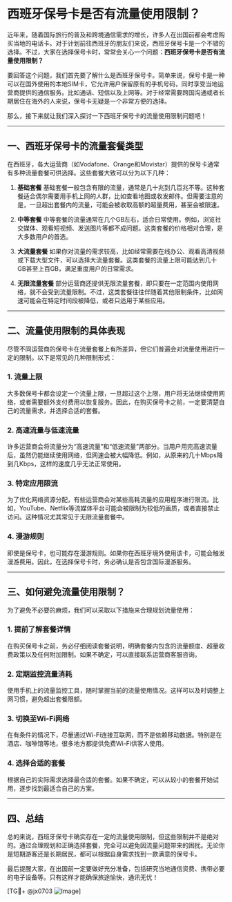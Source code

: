 # 西班牙保号卡是否有流量使用限制？

近年来，随着国际旅行的普及和跨境通信需求的增长，许多人在出国前都会考虑购买当地的电话卡。对于计划前往西班牙的朋友们来说，西班牙保号卡是一个不错的选择。不过，大家在选择保号卡时，常常会关心一个问题：**西班牙保号卡是否有流量使用限制？**

要回答这个问题，我们首先要了解什么是西班牙保号卡。简单来说，保号卡是一种可以在国外使用的本地SIM卡，它允许用户保留原有的手机号码，同时享受当地运营商提供的通信服务。比如通话、短信以及上网等。对于经常需要跨国沟通或者长期居住在海外的人来说，保号卡无疑是一个非常方便的选择。

那么，接下来就让我们深入探讨一下西班牙保号卡的流量使用限制问题吧！

---

## 一、西班牙保号卡的流量套餐类型

在西班牙，各大运营商（如Vodafone、Orange和Movistar）提供的保号卡通常有多种流量套餐可供选择。这些套餐大致可以分为以下几种：

1. **基础套餐**
   基础套餐一般包含有限的流量，通常是几十兆到几百兆不等。这种套餐适合偶尔需要用手机上网的人群，比如查看地图或收发邮件。但需要注意的是，一旦超出套餐内的流量，可能会被收取高额的超量费用，甚至会被限速。

2. **中等套餐**
   中等套餐的流量通常在几个GB左右，适合日常使用。例如，浏览社交媒体、观看短视频、发送图片等都不成问题。这类套餐的价格相对合理，是大多数用户的首选。

3. **大流量套餐**
   如果你对流量的需求较高，比如经常需要在线办公、观看高清视频或下载大型文件，可以选择大流量套餐。这类套餐的流量上限可能达到几十GB甚至上百GB，满足重度用户的日常需求。

4. **无限流量套餐**
   部分运营商还提供无限流量套餐，即只要在一定范围内使用网络，就不会受到流量限制。不过，这类套餐往往伴随着其他限制条件，比如网速可能会在特定时间段被降低，或者只适用于某些应用。

---

## 二、流量使用限制的具体表现

尽管不同运营商的保号卡在流量套餐上有所差异，但它们普遍会对流量使用进行一定的限制。以下是常见的几种限制形式：

### 1. **流量上限**
   大多数保号卡都会设定一个流量上限，一旦超过这个上限，用户将无法继续使用网络，或者需要额外支付费用以恢复服务。因此，在购买保号卡之前，一定要清楚自己的流量需求，并选择合适的套餐。

### 2. **高速流量与低速流量**
   许多运营商会将流量分为“高速流量”和“低速流量”两部分。当用户用完高速流量后，虽然仍能继续使用网络，但网速会被大幅降低。例如，从原来的几十Mbps降到几Kbps，这样的速度几乎无法正常使用。

### 3. **特定应用限流**
   为了优化网络资源分配，有些运营商会对某些高耗流量的应用程序进行限流。比如，YouTube、Netflix等流媒体平台可能会被限制为较低的画质，或者直接禁止访问。这种情况尤其常见于无限流量套餐中。

### 4. **漫游规则**
   即使是保号卡，也可能存在漫游规则。如果你在西班牙境外使用该卡，可能会触发漫游费用。因此，在选择保号卡时，务必确认是否包含国际漫游服务。

---

## 三、如何避免流量使用限制？

为了避免不必要的麻烦，我们可以采取以下措施来合理规划流量使用：

### 1. **提前了解套餐详情**
   在购买保号卡之前，务必仔细阅读套餐说明，明确套餐内包含的流量额度、超量收费政策以及任何附加限制。如果不确定，可以直接联系运营商客服咨询。

### 2. **定期监控流量消耗**
   使用手机上的流量监控工具，随时掌握当前的流量使用情况。这样可以及时调整上网习惯，避免超出套餐限额。

### 3. **切换至Wi-Fi网络**
   在有条件的情况下，尽量通过Wi-Fi连接互联网，而不是依赖移动数据。特别是在酒店、咖啡馆等地，很多地方都提供免费Wi-Fi供客人使用。

### 4. **选择合适的套餐**
   根据自己的实际需求选择最合适的套餐。如果不确定，可以从较小的套餐开始试用，逐步找到最适合自己的方案。

---

## 四、总结

总的来说，西班牙保号卡确实存在一定的流量使用限制，但这些限制并不是绝对的。通过合理规划和正确选择套餐，完全可以避免因流量问题带来的困扰。无论你是短期游客还是长期居民，都可以根据自身需求找到一款满意的保号卡。

最后提醒大家，在出国前一定要做好充分准备，包括研究当地通信资费、携带必要的电子设备等。只有这样才能确保旅途愉快，通讯无忧！

[TG💪+ @jx0703 ![Image](https://github.com/user-attachments/assets/dbca1d08-cadb-493c-b0ec-ad6f7a83f270)]